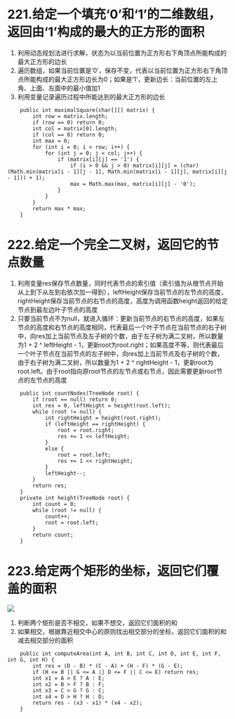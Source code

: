 # 221.给定一个填充‘0’和‘1’的二维数组，返回由‘1’构成的最大的正方形的面积
1. 利用动态规划法进行求解，状态为以当前位置为正方形右下角顶点所能构成的最大正方形的边长
2. 遍历数组，如果当前位置是‘0’，保存不变，代表以当前位置为正方形右下角顶点所能构成的最大正方形边长为0；如果是‘1’，更新边长：当前位置的左上角、上面、左面中的最小值加1
3. 利用变量记录遍历过程中所能达到的最大正方形的边长
```
    public int maximalSquare(char[][] matrix) {
        int row = matrix.length;
        if (row == 0) return 0;
        int col = matrix[0].length;
        if (col == 0) return 0;
        int max = 0;
        for (int i = 0; i < row; i++) {
            for (int j = 0; j < col; j++) {
                if (matrix[i][j] == '1') {
                    if (i > 0 && j > 0) matrix[i][j] = (char)(Math.min(matrix[i - 1][j - 1], Math.min(matrix[i - 1][j], matrix[i][j - 1])) + 1);
                    max = Math.max(max, matrix[i][j] - '0');
                }
            }
        }
        return max * max;
    }
```

# 222.给定一个完全二叉树，返回它的节点数量
1. 利用变量res保存节点数量，同时代表节点的索引值（索引值为从根节点开始从上到下从左到右依次加一得到），leftHeight保存当前节点的左节点的高度，rightHeight保存当前节点的右节点的高度，高度为调用函数height返回的给定节点到最左边叶子节点的高度
2. 只要当前节点不为null，就进入循环：更新当前节点的右节点的高度，如果左节点的高度和右节点的高度相同，代表最后一个叶子节点在当前节点的右子树中，向res加上当前节点及左子树的个数，由于左子树为满二叉树，所以数量为1 + 2 ^ leftHeight - 1，更新root为root.right；如果高度不等，则代表最后一个叶子节点在当前节点的左子树中，向res加上当前节点及右子树的个数，由于右子树为满二叉树，所以数量为1 + 2 ^ rightHeight - 1，更新root为root.left。由于root指向原root节点的左节点或右节点，因此需要更新root节点的左节点的高度
```
    public int countNodes(TreeNode root) {
        if (root == null) return 0;
        int res = 0, leftHeight = height(root.left);
        while (root != null) {
            int rightHeight = height(root.right);
            if (leftHeight == rightHeight) {
                root = root.right;
                res += 1 << leftHeight;
            }
            else {
                root = root.left;
                res += 1 << rightHeight;
            }
            leftHeight--;
        }
        return res;
    }
    private int height(TreeNode root) {
        int count = 0;
        while (root != null) {
            count++;
            root = root.left;
        }
        return count;
    }
```

# 223.给定两个矩形的坐标，返回它们覆盖的面积
![](https://leetcode.com/static/images/problemset/rectangle_area.png)
1. 判断两个矩形是否不相交，如果不想交，返回它们面积的和
2. 如果相交，根据靠近相交中心的原则找出相交部分的坐标，返回它们面积的和减去相交部分的面积
```
    public int computeArea(int A, int B, int C, int D, int E, int F, int G, int H) {
        int res = (D - B) * (C - A) + (H - F) * (G - E);
        if (H <= B || G <= A || D <= F || C <= E) return res;
        int x1 = A > E ? A : E;
        int x2 = B > F ? B : F;
        int x3 = C > G ? G : C;
        int x4 = D > H ? H : D;
        return res - (x3 - x1) * (x4 - x2);
    }
```
